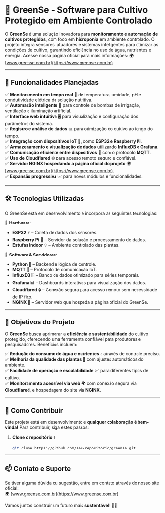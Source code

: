# 🌱 GreenSe - Software para Cultivo Protegido em Ambiente Controlado  

O **GreenSe** é uma solução inovadora para **monitoramento e automação de cultivos protegidos**, com foco em **hidroponia** em ambiente controlado. O projeto integra sensores, atuadores e sistemas inteligentes para otimizar as condições de cultivo, garantindo eficiência no uso de água, nutrientes e energia. Acesse nossa página oficial para mais informações: 🌍 [www.greense.com.br](https://www.greense.com.br)  

---

## 🚀 Funcionalidades Planejadas  
✅ **Monitoramento em tempo real** 📡 de temperatura, umidade, pH e condutividade elétrica da solução nutritiva.  
✅ **Automação inteligente** 🤖 para controle de bombas de irrigação, ventilação e iluminação artificial.  
✅ **Interface web intuitiva** 🖥️ para visualização e configuração dos parâmetros do sistema.  
✅ **Registro e análise de dados** 📊 para otimização do cultivo ao longo do tempo.  
✅ **Integração com dispositivos IoT** 📡, como **ESP32 e Raspberry Pi**.  
✅ **Armazenamento e visualização de dados** utilizando **InfluxDB e Grafana**.  
✅ **Comunicação eficiente entre dispositivos** 🔗 com o protocolo **MQTT**.  
✅ **Uso de Cloudflared** 🌐 para acesso remoto seguro e confiável.  
✅ **Servidor NGINX hospedando a página oficial do projeto** 🌍 [www.greense.com.br](https://www.greense.com.br).  
✅ **Expansão progressiva** 📈 para novos módulos e funcionalidades.  

---

## 🛠 Tecnologias Utilizadas  
O GreenSe está em desenvolvimento e incorpora as seguintes tecnologias:  

🔹 **Hardware:**  
- **ESP32** ⚡ – Coleta de dados dos sensores.  
- **Raspberry Pi** 🍓 – Servidor da solução e processamento de dados.  
- **Estufas Indoor** 💡 – Ambiente controlado das plantas.  

🔹 **Software & Servidores:**  
- **Python** 🐍 – Backend e lógica de controle.  
- **MQTT** 📡 – Protocolo de comunicação IoT.  
- **InfluxDB** 🗄️ – Banco de dados otimizado para séries temporais.  
- **Grafana** 📊 – Dashboards interativos para visualização dos dados.  
- **Cloudflared** 🔒 – Conexão segura para acesso remoto sem necessidade de IP fixo.  
- **NGINX** 🚀 – Servidor web que hospeda a página oficial do GreenSe.  

---

## 📌 Objetivos do Projeto  
O **GreenSe** busca aprimorar a **eficiência e sustentabilidade** do cultivo protegido, oferecendo uma ferramenta confiável para produtores e pesquisadores. Benefícios incluem:  

✅ **Redução do consumo de água e nutrientes** 💧 através de controle preciso.  
✅ **Melhoria da qualidade das plantas** 🌿 com ajustes automáticos do ambiente.  
✅ **Facilidade de operação e escalabilidade** 📈 para diferentes tipos de cultivo.  
✅ **Monitoramento acessível via web** 🌍 com conexão segura via **Cloudflared**, e hospedagem do site via **NGINX**.  

---

## 🔧 Como Contribuir  
Este projeto está em desenvolvimento e **qualquer colaboração é bem-vinda!** Para contribuir, siga estes passos:  

1. **Clone o repositório** ⬇️  
   ```bash  
   git clone https://github.com/seu-repositorio/greense.git  
   ```  
---

## 📫 Contato e Suporte  
Se tiver alguma dúvida ou sugestão, entre em contato através do nosso site oficial:  
🌍 [www.greense.com.br](https://www.greense.com.br)  

Vamos juntos construir um futuro mais **sustentável**! 🌱🚀  
